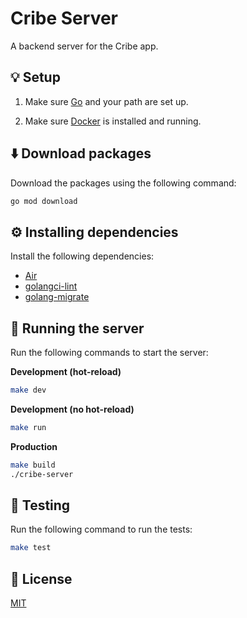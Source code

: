 # Cribe Server

A backend server for the Cribe app.

## 💡 Setup

1. Make sure [Go](https://go.dev) and your path are set up.

2. Make sure [Docker](https://www.docker.com/) is installed and running.

## ⬇️ Download packages

Download the packages using the following command:

```bash
go mod download
```

## ⚙️ Installing dependencies

Install the following dependencies:

  - [Air](https://github.com/air-verse/air)
  - [golangci-lint](https://golangci-lint.run/)
  - [golang-migrate](https://github.com/golang-migrate/migrate/tree/master/cmd/migrate)

## 🚀 Running the server

Run the following commands to start the server:

**Development (hot-reload)**
```bash
make dev
```

**Development (no hot-reload)**
```bash
make run
```

**Production**
```bash
make build
./cribe-server
```

## 🧪 Testing
Run the following command to run the tests:

```bash
make test
```

## 📜 License

[MIT](LICENSE)
